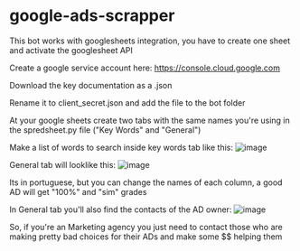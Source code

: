 # google-ads-scrapper

This bot works with googlesheets integration, you have to create one sheet and activate the googlesheet API

Create a google service account here: https://console.cloud.google.com

Download the key documentation as a .json

Rename it to client_secret.json and add the file to the bot folder

At your google sheets create two tabs with the same names you're using in the spredsheet.py file ("Key Words" and "General")

Make a list of words to search inside key words tab like this: 
![image](https://user-images.githubusercontent.com/33553051/187916315-6cf44694-8877-4211-ba22-15595674686c.png)

General tab will looklike this:
![image](https://user-images.githubusercontent.com/33553051/187916672-6b716674-bf6b-439f-ada9-a58933f86dc9.png)

Its in portuguese, but you can change the names of each column, a good AD will get "100%" and "sim" grades

In General tab you'll also find the contacts of the AD owner:
![image](https://user-images.githubusercontent.com/33553051/187917431-6b1785fe-d459-4e05-9820-6b3993418d82.png)

So, if you're an Marketing agency you just need to contact those who are making pretty bad choices for their ADs and make some $$ helping them





